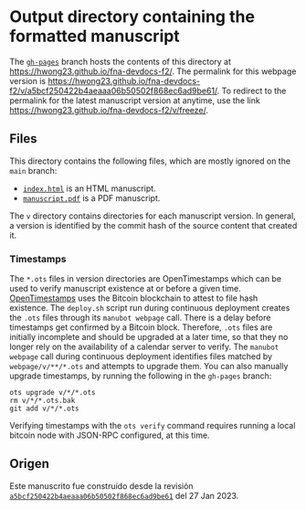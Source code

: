 # Output directory containing the formatted manuscript

The [`gh-pages`](https://github.com/hwong23/fna-devdocs-f2/tree/gh-pages) branch hosts the contents of this directory at <https://hwong23.github.io/fna-devdocs-f2/>.
The permalink for this webpage version is <https://hwong23.github.io/fna-devdocs-f2/v/a5bcf250422b4aeaaa06b50502f868ec6ad9be61/>.
To redirect to the permalink for the latest manuscript version at anytime, use the link <https://hwong23.github.io/fna-devdocs-f2/v/freeze/>.

## Files

This directory contains the following files, which are mostly ignored on the `main` branch:

+ [`index.html`](index.html) is an HTML manuscript.
+ [`manuscript.pdf`](manuscript.pdf) is a PDF manuscript.

The `v` directory contains directories for each manuscript version.
In general, a version is identified by the commit hash of the source content that created it.

### Timestamps

The `*.ots` files in version directories are OpenTimestamps which can be used to verify manuscript existence at or before a given time.
[OpenTimestamps](https://opentimestamps.org/) uses the Bitcoin blockchain to attest to file hash existence.
The `deploy.sh` script run during continuous deployment creates the `.ots` files through its `manubot webpage` call.
There is a delay before timestamps get confirmed by a Bitcoin block.
Therefore, `.ots` files are initially incomplete and should be upgraded at a later time, so that they no longer rely on the availability of a calendar server to verify.
The `manubot webpage` call during continuous deployment identifies files matched by `webpage/v/**/*.ots` and attempts to upgrade them.
You can also manually upgrade timestamps, by running the following in the `gh-pages` branch:

```shell
ots upgrade v/*/*.ots
rm v/*/*.ots.bak
git add v/*/*.ots
```

Verifying timestamps with the `ots verify` command requires running a local bitcoin node with JSON-RPC configured, at this time.

## Origen

Este manuscrito fue construído desde la revisión 
[`a5bcf250422b4aeaaa06b50502f868ec6ad9be61`](https://github.com/hwong23/fna-devdocs-f2/commit/a5bcf250422b4aeaaa06b50502f868ec6ad9be61) del 27 Jan 2023.
